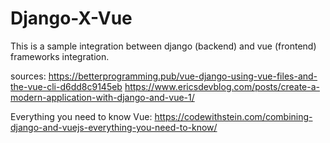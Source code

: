 # Django-X-Vue

This is a sample integration between django (backend) and vue (frontend) frameworks integration.

sources:
https://betterprogramming.pub/vue-django-using-vue-files-and-the-vue-cli-d6dd8c9145eb
https://www.ericsdevblog.com/posts/create-a-modern-application-with-django-and-vue-1/

Everything you need to know Vue:
https://codewithstein.com/combining-django-and-vuejs-everything-you-need-to-know/

